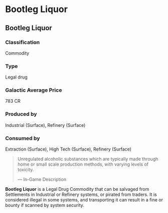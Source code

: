 # Bootleg Liquor
## Bootleg Liquor

### Classification

Commodity

### Type

Legal drug

### Galactic Average Price

783 CR

### Produced by

Industrial (Surface), Refinery (Surface)

### Consumed by

Extraction (Surface), High Tech (Surface), Refinery (Surface)

> 
> 
> Unregulated alcoholic substances which are typically made through home or small scale production methods, with varying levels of toxicity.
> 
> 
> — In-Game Description
> 

**Bootleg Liquor** is a Legal Drug Commodity that can be salvaged from Settlements in Industrial or Refinery systems, or pirated from traders. It is considered illegal in some systems, and transporting it can result in a fine or bounty if scanned by system security.